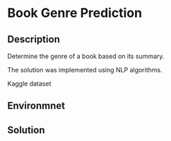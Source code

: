 # Book Genre Prediction

## Description

Determine the genre of a book based on its summary.

The solution was implemented using NLP algorithms.

Kaggle dataset

## Environmnet

## Solution
